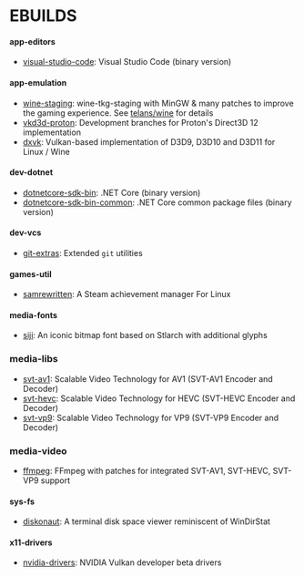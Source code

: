 # EBUILDS

#### app-editors

- [visual-studio-code](https://github.com/Microsoft/vscode): Visual Studio Code (binary version)

#### app-emulation

- [wine-staging](https://github.com/wine-staging/wine-staging): wine-tkg-staging with MinGW & many patches to improve the gaming experience. See [telans/wine](https://github.com/telans/wine/releases) for details
- [vkd3d-proton](https://github.com/HansKristian-Work/vkd3d): Development branches for Proton's Direct3D 12 implementation
- [dxvk](https://github.com/doitsujin/dxvk): Vulkan-based implementation of D3D9, D3D10 and D3D11 for Linux / Wine

#### dev-dotnet

- [dotnetcore-sdk-bin](https://dotnet.microsoft.com/download/dotnet-core/3.1): .NET Core (binary version)
- [dotnetcore-sdk-bin-common](https://dotnet.microsoft.com/download/dotnet-core/3.1): .NET Core common package files (binary version)

#### dev-vcs

- [git-extras](https://github.com/tj/git-extras): Extended `git` utilities

#### games-util

- [samrewritten](https://github.com/PaulCombal/SamRewritten): A Steam achievement manager For Linux

#### media-fonts

- [siji](https://github.com/stark/siji): An iconic bitmap font based on Stlarch with additional glyphs

### media-libs

- [svt-av1](https://github.com/OpenVisualCloud/SVT-AV1): Scalable Video Technology for AV1 (SVT-AV1 Encoder and Decoder)
- [svt-hevc](https://github.com/OpenVisualCloud/SVT-HEVC): Scalable Video Technology for HEVC (SVT-HEVC Encoder and Decoder)
- [svt-vp9](https://github.com/OpenVisualCloud/SVT-VP9): Scalable Video Technology for VP9 (SVT-VP9 Encoder and Decoder)

### media-video

- [ffmpeg](https://ffmpeg.org/): FFmpeg with patches for integrated SVT-AV1, SVT-HEVC, SVT-VP9 support

#### sys-fs

- [diskonaut](https://github.com/imsnif/diskonaut): A terminal disk space viewer reminiscent of WinDirStat

#### x11-drivers

- [nvidia-drivers](https://developer.nvidia.com/vulkan-driver): NVIDIA Vulkan developer beta drivers
